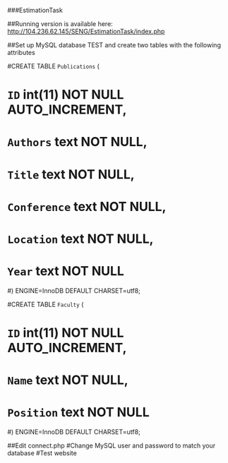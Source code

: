 ###EstimationTask

##Running version is available here: http://104.236.62.145/SENG/EstimationTask/index.php

##Set up MySQL database TEST and create two tables with the following attributes

#CREATE TABLE `Publications` (
#  `ID` int(11) NOT NULL AUTO_INCREMENT,
#  `Authors` text NOT NULL,
#  `Title` text NOT NULL,
#  `Conference` text NOT NULL,
#  `Location` text NOT NULL,
#  `Year` text NOT NULL
#) ENGINE=InnoDB DEFAULT CHARSET=utf8;

#CREATE TABLE `Faculty` (
#  `ID` int(11) NOT NULL AUTO_INCREMENT,
#  `Name` text NOT NULL,
#  `Position` text NOT NULL
#) ENGINE=InnoDB DEFAULT CHARSET=utf8;

##Edit connect.php
#Change MySQL user and password to match your database
#Test website


